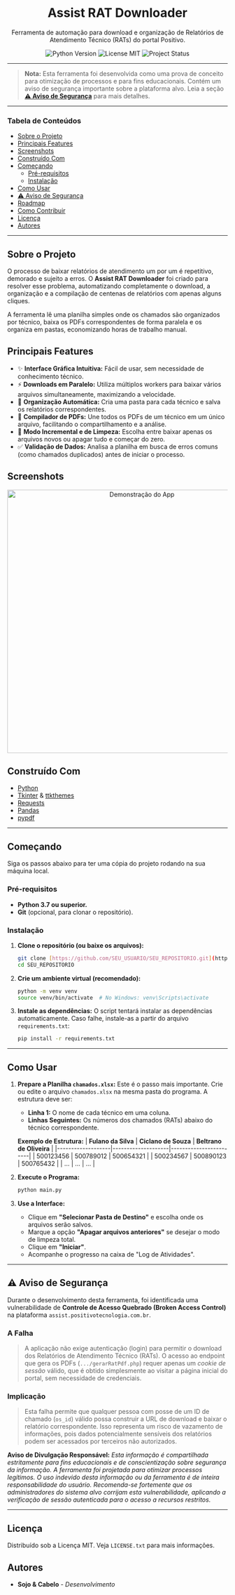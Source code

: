 <div align="center">
  <h1>Assist RAT Downloader</h1>
  <p>
    Ferramenta de automação para download e organização de Relatórios de Atendimento Técnico (RATs) do portal Positivo.
  </p>

  <img src="https://img.shields.io/badge/Python-3.7%2B-blue?logo=python" alt="Python Version">
  <img src="https://img.shields.io/badge/License-MIT-green.svg" alt="License MIT">
  <img src="https://img.shields.io/badge/Status-Ativo-brightgreen" alt="Project Status">

</div>

---

> **Nota:** Esta ferramenta foi desenvolvida como uma prova de conceito para otimização de processos e para fins educacionais. Contém um aviso de segurança importante sobre a plataforma alvo. Leia a seção [**⚠️ Aviso de Segurança**](#-aviso-de-segurança) para mais detalhes.

---

### Tabela de Conteúdos
* [Sobre o Projeto](#sobre-o-projeto)
* [Principais Features](#principais-features)
* [Screenshots](#screenshots)
* [Construído Com](#construído-com)
* [Começando](#começando)
  * [Pré-requisitos](#pré-requisitos)
  * [Instalação](#instalação)
* [Como Usar](#como-usar)
* [⚠️ Aviso de Segurança](#-aviso-de-segurança)
* [Roadmap](#roadmap)
* [Como Contribuir](#como-contribuir)
* [Licença](#licença)
* [Autores](#autores)

---

## Sobre o Projeto

O processo de baixar relatórios de atendimento um por um é repetitivo, demorado e sujeito a erros. O **Assist RAT Downloader** foi criado para resolver esse problema, automatizando completamente o download, a organização e a compilação de centenas de relatórios com apenas alguns cliques.

A ferramenta lê uma planilha simples onde os chamados são organizados por técnico, baixa os PDFs correspondentes de forma paralela e os organiza em pastas, economizando horas de trabalho manual.

## Principais Features

* ✨ **Interface Gráfica Intuitiva:** Fácil de usar, sem necessidade de conhecimento técnico.
* ⚡️ **Downloads em Paralelo:** Utiliza múltiplos workers para baixar vários arquivos simultaneamente, maximizando a velocidade.
* 📂 **Organização Automática:** Cria uma pasta para cada técnico e salva os relatórios correspondentes.
* 📎 **Compilador de PDFs:** Une todos os PDFs de um técnico em um único arquivo, facilitando o compartilhamento e a análise.
* 🔄 **Modo Incremental e de Limpeza:** Escolha entre baixar apenas os arquivos novos ou apagar tudo e começar do zero.
* ✅ **Validação de Dados:** Analisa a planilha em busca de erros comuns (como chamados duplicados) antes de iniciar o processo.

## Screenshots

<div align="center">
  <img src="URL_DA_SUA_IMAGEM_OU_GIF_AQUI" alt="Demonstração do App" width="600"/>
</div>


## Construído Com

* [Python](https://www.python.org/)
* [Tkinter](https://docs.python.org/3/library/tkinter.html) & [ttkthemes](https://github.com/RedFantom/ttkthemes)
* [Requests](https://requests.readthedocs.io/en/latest/)
* [Pandas](https://pandas.pydata.org/)
* [pypdf](https://pypdf.readthedocs.io/en/stable/)

---

## Começando

Siga os passos abaixo para ter uma cópia do projeto rodando na sua máquina local.

### Pré-requisitos

* **Python 3.7 ou superior.**
* **Git** (opcional, para clonar o repositório).

### Instalação

1.  **Clone o repositório (ou baixe os arquivos):**
    ```sh
    git clone [https://github.com/SEU_USUARIO/SEU_REPOSITORIO.git](https://github.com/SEU_USUARIO/SEU_REPOSITORIO.git)
    cd SEU_REPOSITORIO
    ```

2.  **Crie um ambiente virtual (recomendado):**
    ```sh
    python -m venv venv
    source venv/bin/activate  # No Windows: venv\Scripts\activate
    ```

3.  **Instale as dependências:**
    O script tentará instalar as dependências automaticamente. Caso falhe, instale-as a partir do arquivo `requirements.txt`:
    ```sh
    pip install -r requirements.txt
    ```

---

## Como Usar

1.  **Prepare a Planilha `chamados.xlsx`:**
    Este é o passo mais importante. Crie ou edite o arquivo `chamados.xlsx` na mesma pasta do programa. A estrutura deve ser:
    * **Linha 1:** O nome de cada técnico em uma coluna.
    * **Linhas Seguintes:** Os números dos chamados (RATs) abaixo do técnico correspondente.

    **Exemplo de Estrutura:**
    | **Fulano da Silva** | **Ciclano de Souza** | **Beltrano de Oliveira** |
    |-------------------|--------------------|------------------------|
    | 500123456         | 500789012          | 500654321              |
    | 500234567         | 500890123          | 500765432              |
    | ...               | ...                | ...                    |

2.  **Execute o Programa:**
    ```sh
    python main.py
    ```

3.  **Use a Interface:**
    * Clique em **"Selecionar Pasta de Destino"** e escolha onde os arquivos serão salvos.
    * Marque a opção **"Apagar arquivos anteriores"** se desejar o modo de limpeza total.
    * Clique em **"Iniciar"**.
    * Acompanhe o progresso na caixa de "Log de Atividades".

---

## ⚠️ Aviso de Segurança

Durante o desenvolvimento desta ferramenta, foi identificada uma vulnerabilidade de **Controle de Acesso Quebrado (Broken Access Control)** na plataforma `assist.positivotecnologia.com.br`.

### A Falha

> A aplicação não exige autenticação (login) para permitir o download dos Relatórios de Atendimento Técnico (RATs). O acesso ao endpoint que gera os PDFs (`.../gerarRatPdf.php`) requer apenas um *cookie de sessão* válido, que é obtido simplesmente ao visitar a página inicial do portal, sem necessidade de credenciais.

### Implicação

> Esta falha permite que qualquer pessoa com posse de um ID de chamado (`os_id`) válido possa construir a URL de download e baixar o relatório correspondente. Isso representa um risco de vazamento de informações, pois dados potencialmente sensíveis dos relatórios podem ser acessados por terceiros não autorizados.

**Aviso de Divulgação Responsável:**
*Esta informação é compartilhada estritamente para fins educacionais e de conscientização sobre segurança da informação. A ferramenta foi projetada para otimizar processos legítimos. O uso indevido desta informação ou da ferramenta é de inteira responsabilidade do usuário. Recomenda-se fortemente que os administradores do sistema alvo corrijam esta vulnerabilidade, aplicando a verificação de sessão autenticada para o acesso a recursos restritos.*

---

## Licença

Distribuído sob a Licença MIT. Veja `LICENSE.txt` para mais informações.

## Autores

* **Sojo & Cabelo** - *Desenvolvimento*